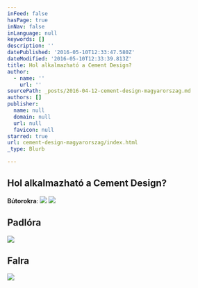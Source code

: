 ```yaml
---
inFeed: false
hasPage: true
inNav: false
inLanguage: null
keywords: []
description: ''
datePublished: '2016-05-10T12:33:47.580Z'
dateModified: '2016-05-10T12:33:39.813Z'
title: Hol alkalmazható a Cement Design?
author:
  - name: ''
    url: ''
sourcePath: _posts/2016-04-12-cement-design-magyarorszag.md
authors: []
publisher:
  name: null
  domain: null
  url: null
  favicon: null
starred: true
url: cement-design-magyarorszag/index.html
_type: Blurb

---
```

## Hol alkalmazható a Cement Design?

**Bútorokra**:
![](https://the-grid-user-content.s3-us-west-2.amazonaws.com/f2c56ac0-cfa7-4c84-8d98-338339318c91.jpg)
![](https://the-grid-user-content.s3-us-west-2.amazonaws.com/025caa02-5ca5-4eda-b6e7-a82037ad8b43.jpg)

## Padlóra
![](https://the-grid-user-content.s3-us-west-2.amazonaws.com/93627977-36a8-4152-8d1e-aadf9095242a.jpg)

## Falra
![](https://the-grid-user-content.s3-us-west-2.amazonaws.com/39807654-200f-4ebd-b007-1d18e6bb42d2.jpg)